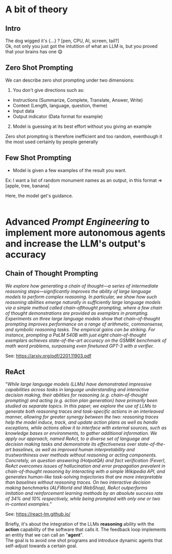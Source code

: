 # A bit of theory

## Intro

The dog wigged it's {...} ? [pen, CPU, AI, screen, tail?]<br>
Ok, not only you just got the intutition of what an LLM is, but you proved that your brains has one :yum:

## Zero Shot Prompting

We can describe zero shot prompting under two dimensions:

1.  You don't give directions such as:

- Instructions (Summarize, Complete, Translate, Answer, Write)
- Context (Length, language, question, theme)
- Input data
- Output indicator (Data format for example)

2. Model is guessing at its best effort without you giving an example

Zero shot prompting is therefore inefficient and too random, eventhough it the most used certainly by people generally

## Few Shot Prompting

- Model is given a few examples of the result you want.

Ex: I want a list of random monument names as an output, in this format => [apple, tree, banana]
<br>

Here, the model get's guidance. <br><br>

# Advanced *Prompt Engineering* to implement more autonomous agents and increase the LLM's output's accuracy

##  Chain of Thought Prompting

*We explore how generating a chain of thought—a series of intermediate reasoning
steps—significantly improves the ability of large language models to perform
complex reasoning. In particular, we show how such reasoning abilities emerge
naturally in sufficiently large language models via a simple method called chain-ofthought prompting, where a few chain of thought demonstrations are provided as
exemplars in prompting.
Experiments on three large language models show that chain-of-thought prompting
improves performance on a range of arithmetic, commonsense, and symbolic
reasoning tasks. The empirical gains can be striking. For instance, prompting a
PaLM 540B with just eight chain-of-thought exemplars achieves state-of-the-art
accuracy on the GSM8K benchmark of math word problems, surpassing even
finetuned GPT-3 with a verifier.*

See: https://arxiv.org/pdf/2201.11903.pdf
<br>

## ReAct

"*While large language models (LLMs) have demonstrated impressive capabilities across tasks in language understanding and interactive decision making, their abilities for reasoning (e.g. chain-of-thought prompting) and acting (e.g. action plan generation) have primarily been studied as separate topics. In this paper, we explore the use of LLMs to generate both reasoning traces and task-specific actions in an interleaved manner, allowing for greater synergy between the two: reasoning traces help the model induce, track, and update action plans as well as handle exceptions, while actions allow it to interface with external sources, such as knowledge bases or environments, to gather additional information. We apply our approach, named ReAct, to a diverse set of language and decision making tasks and demonstrate its effectiveness over state-of-the-art baselines, as well as improved human interpretability and trustworthiness over methods without reasoning or acting components. Concretely, on question answering (HotpotQA) and fact verification (Fever), ReAct overcomes issues of hallucination and error propagation prevalent in chain-of-thought reasoning by interacting with a simple Wikipedia API, and generates human-like task-solving trajectories that are more interpretable than baselines without reasoning traces. On two interactive decision making benchmarks (ALFWorld and WebShop), ReAct outperforms imitation and reinforcement learning methods by an absolute success rate of 34% and 10% respectively, while being prompted with only one or two in-context examples.*" <br>

See: https://react-lm.github.io/
<br>

Briefly, it's about the integration of the LLMs **reasoning** ability with the **action** capability of the software that calls it. The feedback loop implements an entity that we can call an "**agent**". <br>
The goal is to avoid one shot programs and introduce dynamic agents that self-adjust towards a certain goal.

<br>

